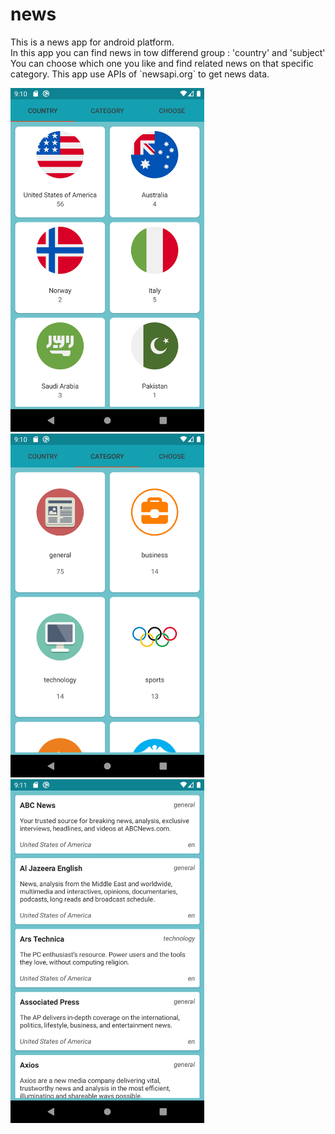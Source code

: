 # news

<div>
  <p>    
    This is a news app for android platform.<br>
    In this app you can find news in tow differend group : 'country' and 'subject'<br/>
    You can choose which one you like and find related news on that specific category. 
    This app use APIs of `newsapi.org` to get news data. 
  </p>
  

  <img src="/app_image/image1.png" width="310" height="550" margin="30">&nbsp;
  <img src="/app_image/image2.png" width="310" height="550" margin="30">&nbsp;
  <img src="/app_image/image3.png" width="310" height="550" margin="30">
  
</div>
